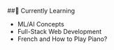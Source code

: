 ##🐚 Currently Learning
* ML/AI Concepts
* Full-Stack Web Development
* French and How to Play Piano?

<!---
zksd53/zksd53 is a ✨ special ✨ repository because its `README.md` (this file) appears on your GitHub profile.
You can click the Preview link to take a look at your changes.
--->
